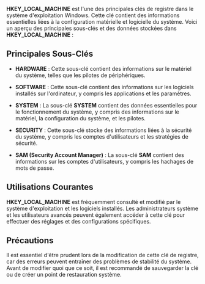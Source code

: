 
**HKEY_LOCAL_MACHINE** est l'une des principales clés de registre dans le système d'exploitation Windows. Cette clé contient des informations essentielles liées à la configuration matérielle et logicielle du système. Voici un aperçu des principales sous-clés et des données stockées dans **HKEY_LOCAL_MACHINE** :

## Principales Sous-Clés

- **HARDWARE** : Cette sous-clé contient des informations sur le matériel du système, telles que les pilotes de périphériques.

- **SOFTWARE** : Cette sous-clé contient des informations sur les logiciels installés sur l'ordinateur, y compris les applications et les paramètres.

- **SYSTEM** : La sous-clé **SYSTEM** contient des données essentielles pour le fonctionnement du système, y compris des informations sur le matériel, la configuration du système, et les pilotes.

- **SECURITY** : Cette sous-clé stocke des informations liées à la sécurité du système, y compris les comptes d'utilisateurs et les stratégies de sécurité.

- **SAM (Security Account Manager)** : La sous-clé **SAM** contient des informations sur les comptes d'utilisateurs, y compris les hachages de mots de passe.

## Utilisations Courantes

**HKEY_LOCAL_MACHINE** est fréquemment consulté et modifié par le système d'exploitation et les logiciels installés. Les administrateurs système et les utilisateurs avancés peuvent également accéder à cette clé pour effectuer des réglages et des configurations spécifiques.

## Précautions

Il est essentiel d'être prudent lors de la modification de cette clé de registre, car des erreurs peuvent entraîner des problèmes de stabilité du système. Avant de modifier quoi que ce soit, il est recommandé de sauvegarder la clé ou de créer un point de restauration système.

